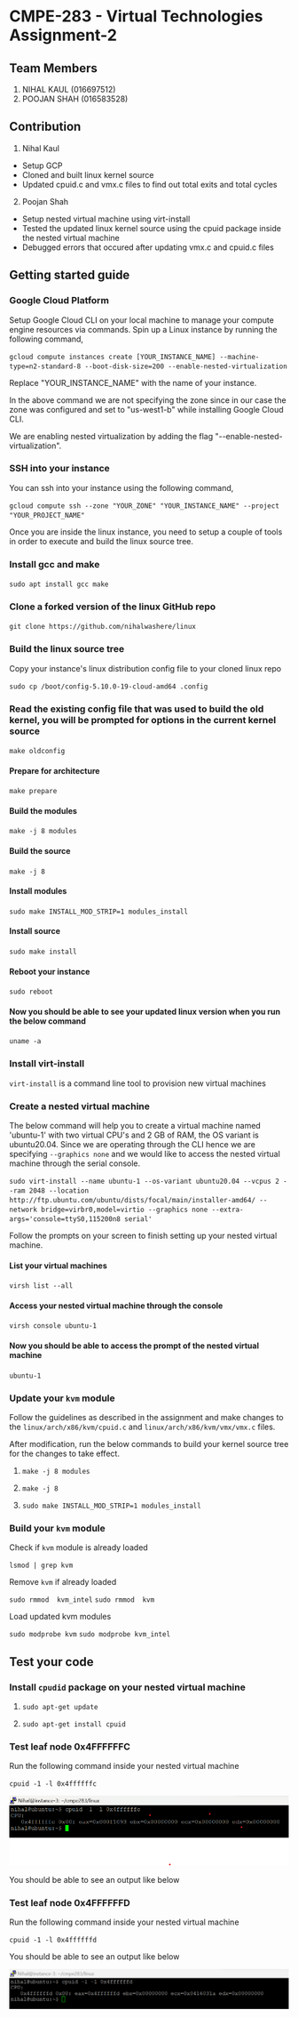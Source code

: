 # CMPE-283 - Virtual Technologies Assignment-2

## Team Members

1. NIHAL KAUL (016697512)
2. POOJAN SHAH (016583528)

## Contribution

1. Nihal Kaul

- Setup GCP
- Cloned and built linux kernel source
- Updated cpuid.c and vmx.c files to find out total exits and total cycles

2. Poojan Shah

- Setup nested virtual machine using virt-install
- Tested the updated linux kernel source using the cpuid package inside the nested virtual machine
- Debugged errors that occured after updating vmx.c and cpuid.c files

## Getting started guide

### Google Cloud Platform

Setup Google Cloud CLI on your local machine to manage your compute engine resources via commands. Spin up a Linux instance by running the following command,

`gcloud compute instances create [YOUR_INSTANCE_NAME] --machine-type=n2-standard-8 --boot-disk-size=200 --enable-nested-virtualization`

Replace "YOUR_INSTANCE_NAME" with the name of your instance.

In the above command we are not specifying the zone since in our case the zone was configured and set to "us-west1-b" while installing Google Cloud CLI.

We are enabling nested virtualization by adding the flag "--enable-nested-virtualization".

### SSH into your instance

You can ssh into your instance using the following command,

`gcloud compute ssh --zone "YOUR_ZONE" "YOUR_INSTANCE_NAME" --project "YOUR_PROJECT_NAME"`

Once you are inside the linux instance, you need to setup a couple of tools in order to execute and build the linux source tree.

### Install gcc and make

`sudo apt install gcc make`

### Clone a forked version of the linux GitHub repo

`git clone https://github.com/nihalwashere/linux`

### Build the linux source tree

Copy your instance's linux distribution config file to your cloned linux repo

`sudo cp /boot/config-5.10.0-19-cloud-amd64 .config`

### Read the existing config file that was used to build the old kernel, you will be prompted for options in the current kernel source

`make oldconfig`

#### Prepare for architecture

`make prepare`

#### Build the modules

`make -j 8 modules`

#### Build the source

`make -j 8`

#### Install modules

`sudo make INSTALL_MOD_STRIP=1 modules_install`

#### Install source

`sudo make install`

#### Reboot your instance

`sudo reboot`

#### Now you should be able to see your updated linux version when you run the below command

`uname -a`

### Install virt-install

`virt-install` is a command line tool to provision new virtual machines

### Create a nested virtual machine

The below command will help you to create a virtual machine named 'ubuntu-1' with two virtual CPU's and 2 GB of RAM, the OS variant is ubuntu20.04. Since we are operating through the CLI hence we are specifying `--graphics none` and we would like to access the nested virtual machine through the serial console.

`sudo virt-install --name ubuntu-1 --os-variant ubuntu20.04 --vcpus 2 --ram 2048 --location http://ftp.ubuntu.com/ubuntu/dists/focal/main/installer-amd64/ --network bridge=virbr0,model=virtio --graphics none --extra-args='console=ttyS0,115200n8 serial'`

Follow the prompts on your screen to finish setting up your nested virtual machine.

#### List your virtual machines

`virsh list --all`

#### Access your nested virtual machine through the console

`virsh console ubuntu-1`

#### Now you should be able to access the prompt of the nested virtual machine

`ubuntu-1`

### Update your `kvm` module

Follow the guidelines as described in the assignment and make changes to the `linux/arch/x86/kvm/cpuid.c` and `linux/arch/x86/kvm/vmx/vmx.c` files.

After modification, run the below commands to build your kernel source tree for the changes to take effect.

1. `make -j 8 modules`

2. `make -j 8`

3. `sudo make INSTALL_MOD_STRIP=1 modules_install`

### Build your `kvm` module

Check if `kvm` module is already loaded

`lsmod | grep kvm`

Remove `kvm` if already loaded

`sudo rmmod  kvm_intel`
`sudo rmmod  kvm`

Load updated kvm modules

`sudo modprobe kvm`
`sudo modprobe kvm_intel`

## Test your code

### Install `cpudid` package on your nested virtual machine

1. `sudo apt-get update`

2. `sudo apt-get install cpuid`

### Test leaf node 0x4FFFFFFC

Run the following command inside your nested virtual machine

`cpuid -1 -l 0x4ffffffc`

![alt text](./output1.png)

You should be able to see an output like below

### Test leaf node 0x4FFFFFFD

Run the following command inside your nested virtual machine

`cpuid -1 -l 0x4ffffffd`

You should be able to see an output like below

![alt text](./output2.png)
